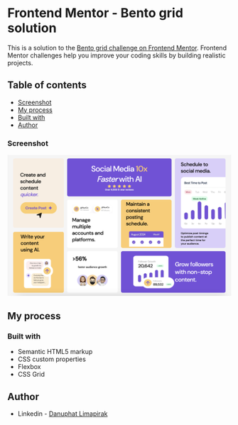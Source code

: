 # Frontend Mentor - Bento grid solution

This is a solution to the [Bento grid challenge on Frontend Mentor](https://www.frontendmentor.io/challenges/bento-grid-RMydElrlOj). Frontend Mentor challenges help you improve your coding skills by building realistic projects. 

## Table of contents

- [Screenshot](#screenshot)
- [My process](#my-process)
- [Built with](#built-with)
- [Author](#author)

### Screenshot

![screenshot](./Screenshot%202567-11-27%20at%2018.14.53.png)

## My process

### Built with

- Semantic HTML5 markup
- CSS custom properties
- Flexbox
- CSS Grid

## Author

- Linkedin - [Danuphat Limapirak](https://www.linkedin.com/in/danuphat-l/)

